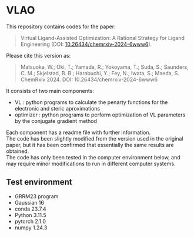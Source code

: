 # VLAO

This repository contains codes for the paper:   
> Virtual Ligand-Assisted Optimization: A Rational Strategy for Ligand Engineering (DOI: [10.26434/chemrxiv-2024-6www6](https://chemrxiv.org/engage/chemrxiv/article-details/662856e521291e5d1d87b234)).  

Please cite this version as:

> Matsuoka, W.; Oki, T.; Yamada, R.; Yokoyama, T.; Suda, S.; Saunders, C. M.; Skjelstad, B. B.; Harabuchi, Y.; Fey, N.; Iwata, S.; Maeda, S. ChemRxiv 2024. DOI: 10.26434/chemrxiv-2024-6www6  

It consists of two main components:
- VL : python programs to calculate the penarty functions for the electronic and steric aproximations
- optimizer : python programs to perform optimization of VL parameters by the conjugate gradient method
  
Each component has a readme file with further information.  
The code has been slightly modified from the version used in the original paper, but it has been confirmed that essentially the same results are obtained.   
The code has only been tested in the computer environment below, and may require minor modifications to run in different computer systems.  

## Test environment
- GRRM23 program  
- Gaussian 16
- conda 23.7.4
- Python 3.11.5
- pytorch 2.1.0  
- numpy 1.24.3  

